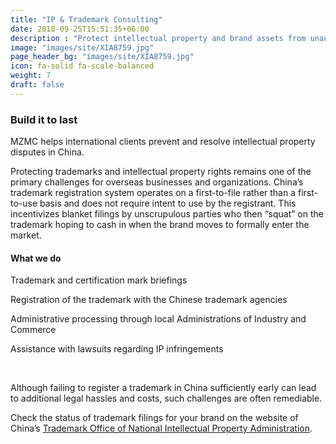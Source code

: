 ```yaml
---
title: "IP & Trademark Consulting"
date: 2018-09-25T15:51:35+06:00
description : "Protect intellectual property and brand assets from unauthorized use"
image: "images/site/XIA8759.jpg"
page_header_bg: "images/site/XIA8759.jpg"
icon: fa-solid fa-scale-balanced
weight: 7
draft: false
---
```


### Build it to last

MZMC helps international clients prevent and resolve intellectual property disputes in China.

Protecting trademarks and intellectual property rights remains one of the primary challenges for overseas businesses and organizations. China’s trademark registration system operates on a first-to-file rather than a first-to-use basis and does not require intent to use by the registrant. This incentivizes blanket filings by unscrupulous parties who then “squat” on the trademark hoping to cash in when the brand moves to formally enter the market.

<div class="service-checklist">

#### What we do

<i class="fa fa-check"></i> Trademark and certification mark briefings

<i class="fa fa-check"></i> Registration of the trademark with the Chinese trademark agencies

<i class="fa fa-check"></i> Administrative processing through local Administrations of Industry and Commerce

<i class="fa fa-check"></i> Assistance with lawsuits regarding IP infringements

</div>
<br>

Although failing to register a trademark in China sufficiently early can lead to additional legal hassles and costs, such challenges are often remediable.

Check the status of trademark filings for your brand on the website of China’s [Trademark Office of National Intellectual Property Administration](http://wcjs.sbj.cnipa.gov.cn/txnT01.do).

